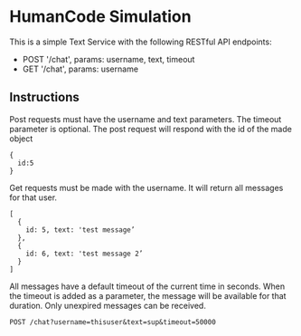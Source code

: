 # HumanCode Simulation

This is a simple Text Service with the following RESTful API endpoints:

* POST '/chat', params: username, text, timeout
* GET '/chat', params: username

## Instructions
Post requests must have the username and text parameters. The timeout parameter is optional. The post request will respond with the id of the made object

```
{
  id:5
}
```

Get requests must be made with the username. It will return all messages for that user.
```
[
  {
    id: 5, text: 'test message’
  },
  {
    id: 6, text: 'test message 2’
  }
]
```

All messages have a default timeout of the current time in seconds. When the timeout is added as a parameter, the message will be available for that duration. Only unexpired messages can be received.

```
POST /chat?username=thisuser&text=sup&timeout=50000
```
